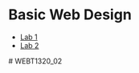 <h1>Basic Web Design</h1>
 
<ul>
    <li><a href="lab1/index.html">Lab 1</a></li>
    <li><a href="lab2/index.html">Lab 2</a></li>
</ul># WEBT1320_02